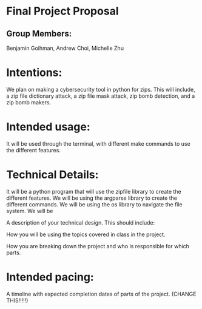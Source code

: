 # Final Project Proposal

## Group Members:

Benjamin Goihman, Andrew Choi, Michelle Zhu

# Intentions:

We plan on making a cybersecurity tool in python for zips. This will include, a zip file dictionary attack, a zip file mask attack, zip bomb detection, and a zip bomb makers.    
# Intended usage:

It will be used through the terminal, with different make commands to use the different features.
  
# Technical Details:

It will be a python program that will use the zipfile library to create the different features. We will be using the argparse library to create the different commands. We will be using the os library to navigate the file system. We will be 

A description of your technical design. This should include: 
   
How you will be using the topics covered in class in the project.
     
How you are breaking down the project and who is responsible for which parts.
  
    
# Intended pacing:

A timeline with expected completion dates of parts of the project. (CHANGE THIS!!!!!)
